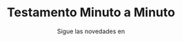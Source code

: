 ---
layout: "@layouts/Layoutmd.astro"
title: "Testamento Minuto a Minuto"
subtitle: "Sigue las novedades en "
link: "<a href='/'>www.diarioaldea.com</a>"
authors: ["Javier Vidal García"]
---